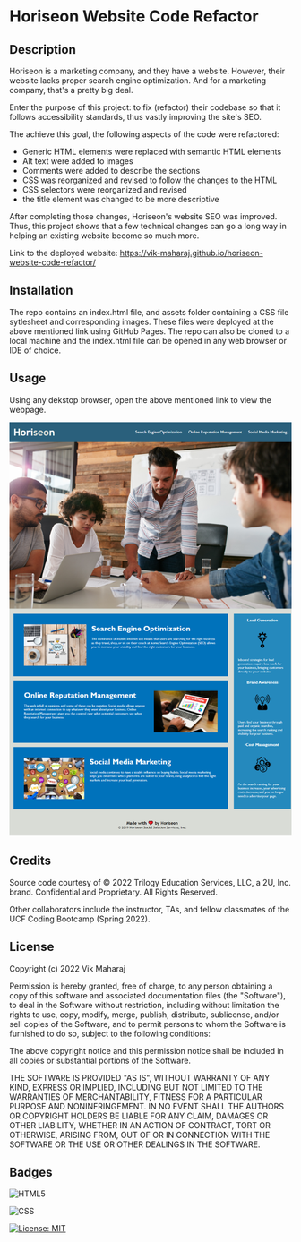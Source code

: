 # Horiseon Website Code Refactor

## Description

Horiseon is a marketing company, and they have a website. However, their website lacks proper search engine optimization. And for a marketing company, that's a pretty big deal.

Enter the purpose of this project: to fix (refactor) their codebase so that it follows accessibility standards, thus vastly improving the site's SEO.

The achieve this goal, the following aspects of the code were refactored: 

- Generic HTML elements were replaced with semantic HTML elements
- Alt text were added to images
- Comments were added to describe the sections 
- CSS was reorganized and revised to follow the changes to the HTML
- CSS selectors were reorganized and revised
- the title element was changed to be more descriptive

After completing those changes, Horiseon's website SEO was improved. Thus, this project shows that a few technical changes can go a long way in helping an existing website become so much more.

Link to the deployed website: https://vik-maharaj.github.io/horiseon-website-code-refactor/


## Installation

The repo contains an index.html file, and assets folder containing a CSS file sytlesheet and corresponding images. These files were deployed at the above mentioned link using GitHub Pages. The repo can also be cloned to a local machine and the index.html file can be opened in any web browser or IDE of choice.


## Usage

Using any dekstop browser, open the above mentioned link to view the webpage.

![Horiseon Website Screenshot](assets/images/screenshot.png)


## Credits

Source code courtesy of © 2022 Trilogy Education Services, LLC, a 2U, Inc. brand. Confidential and Proprietary. All Rights Reserved.

Other collaborators include the instructor, TAs, and fellow classmates of the UCF Coding Bootcamp (Spring 2022).


## License

Copyright (c) 2022 Vik Maharaj

Permission is hereby granted, free of charge, to any person obtaining a copy of this software and associated documentation files (the "Software"), to deal
in the Software without restriction, including without limitation the rights to use, copy, modify, merge, publish, distribute, sublicense, and/or sell copies of the Software, and to permit persons to whom the Software is furnished to do so, subject to the following conditions:

The above copyright notice and this permission notice shall be included in all copies or substantial portions of the Software.

THE SOFTWARE IS PROVIDED "AS IS", WITHOUT WARRANTY OF ANY KIND, EXPRESS OR IMPLIED, INCLUDING BUT NOT LIMITED TO THE WARRANTIES OF MERCHANTABILITY,
FITNESS FOR A PARTICULAR PURPOSE AND NONINFRINGEMENT. IN NO EVENT SHALL THE AUTHORS OR COPYRIGHT HOLDERS BE LIABLE FOR ANY CLAIM, DAMAGES OR OTHER LIABILITY, WHETHER IN AN ACTION OF CONTRACT, TORT OR OTHERWISE, ARISING FROM, OUT OF OR IN CONNECTION WITH THE SOFTWARE OR THE USE OR OTHER DEALINGS IN THE SOFTWARE.


## Badges

![HTML5](https://img.shields.io/badge/HTML5-E34F26?style=for-the-badge&logo=html5&logoColor=white)

![CSS](https://img.shields.io/badge/CSS3-1572B6?style=for-the-badge&logo=css3&logoColor=white)

[![License: MIT](https://img.shields.io/badge/License-MIT-yellow.svg)](https://opensource.org/licenses/MIT)
